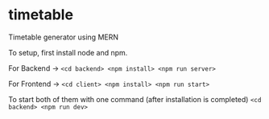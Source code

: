# timetable
Timetable generator using MERN

To setup, first install node and npm.

For Backend ->
`<cd backend>
<npm install>
<npm run server>`

For Frontend ->
`<cd client>
<npm install>
<npm run start>`

To start both of them with one command (after installation is completed)
`<cd backend>
<npm run dev>`
